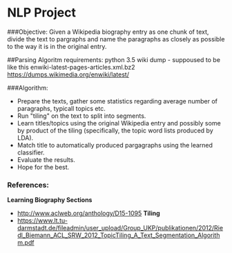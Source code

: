 # NLP Project 
###Objective:
Given a Wikipedia biography entry as one chunk of text, divide the text
to pargraphs and name the paragraphs as closely as possible to the way it is in the
original entry.

##Parsing Algoritm 
requirements:
python 3.5
wiki dump - suppoused to be like this  enwiki-latest-pages-articles.xml.bz2   
https://dumps.wikimedia.org/enwiki/latest/

###Algorithm:
* Prepare the texts, gather some statistics regarding average number of paragraphs, typicall topics etc.
* Run "tiling" on the text to split into segments.
* Learn titles/topics using the original Wikipedia entry and possibly some by product of the tiling (specifically, the topic word lists produced by LDA).
* Match title to automatically produced pargagraphs using the learned classifier.
* Evaluate the results.
* Hope for the best.

### References:
**Learning Biography Sections**
* http://www.aclweb.org/anthology/D15-1095
**Tiling**
* https://www.lt.tu-darmstadt.de/fileadmin/user_upload/Group_UKP/publikationen/2012/Riedl_Biemann_ACL_SRW_2012_TopicTiling_A_Text_Segmentation_Algorithm.pdf

